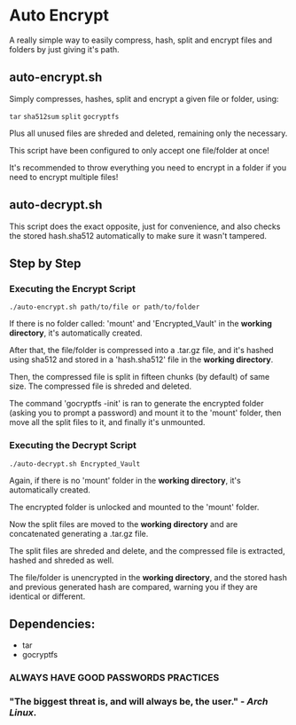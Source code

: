 # Auto Encrypt

A really simple way to easily compress, hash, split and encrypt files and folders by just giving it's path.

## auto-encrypt.sh

Simply compresses, hashes, split and encrypt a given file or folder, using:

``tar``  ``sha512sum``  ``split``  ``gocryptfs``

Plus all unused files are shreded and deleted, remaining only the necessary.

This script have been configured to only accept one file/folder at once! 

It's recommended to throw everything you need to encrypt in a folder if you need to encrypt multiple files!

## auto-decrypt.sh

This script does the exact opposite, just for convenience, and also checks the stored hash.sha512 automatically to make sure it wasn't tampered.

## Step by Step

### Executing the Encrypt Script

```./auto-encrypt.sh path/to/file or path/to/folder```

If there is no folder called: 'mount' and 'Encrypted_Vault' in the __working directory__, it's automatically created.

After that, the file/folder is compressed into a .tar.gz file, and it's hashed using sha512 and stored in a 'hash.sha512' file in the __working directory__.

Then, the compressed file is split in fifteen chunks (by default) of same size. The compressed file is shreded and deleted.

The command 'gocryptfs -init' is ran to generate the encrypted folder (asking you to prompt a password) and mount it to the 'mount' folder, then move all the split files to it, and finally it's unmounted.

### Executing the Decrypt Script

```./auto-decrypt.sh Encrypted_Vault```

Again, if there is no 'mount' folder in the __working directory__, it's automatically created.

The encrypted folder is unlocked and mounted to the 'mount' folder.

Now the split files are moved to the __working directory__ and are concatenated generating a .tar.gz file. 

The split files are shreded and delete, and the compressed file is extracted, hashed and shreded as well.

The file/folder is unencrypted in the __working directory__, and the stored hash and previous generated hash are compared, warning you if they are identical or different.

## Dependencies:
- tar
- gocryptfs

### ALWAYS HAVE GOOD PASSWORDS PRACTICES

### "The biggest threat is, and will always be, the user." - *Arch Linux*.
